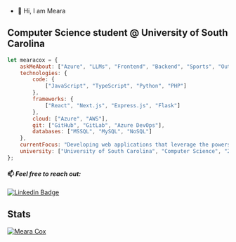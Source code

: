 - 👋 Hi, I am Meara

## Computer Science student @ University of South Carolina

```javascript
let mearacox = {
    askMeAbout: ["Azure", "LLMs", "Frontend", "Backend", "Sports", "Outdoors"],
    technologies: {
        code: {
            ["JavaScript", "TypeScript", "Python", "PHP"]
        },
        frameworks: {
            ["React", "Next.js", "Express.js", "Flask"]
        },
        cloud: ["Azure", "AWS"],
        git: ["GitHub", "GitLab", "Azure DevOps"],
        databases: ["MSSQL", "MySQL", "NoSQL"]
    },
    currentFocus: "Developing web applications that leverage the powers of AI to improve the way people work!",
    university: ["University of South Carolina", "Computer Science", "2025"]
};
```

#### 📫 ___Feel free to reach out:___
[![Linkedin Badge](https://img.shields.io/badge/-Meara%20Cox-blue?style=flat-square&logo=Linkedin&logoColor=white&link=https://www.linkedin.com/in/mearacox/)](https://www.linkedin.com/in/mearacox/)

## __Stats__
[![Meara Cox](https://github-readme-stats.vercel.app/api?username=mearacox&show_icons=true&count_private=true&theme=dark)](https://https://github.com/mearacox)
